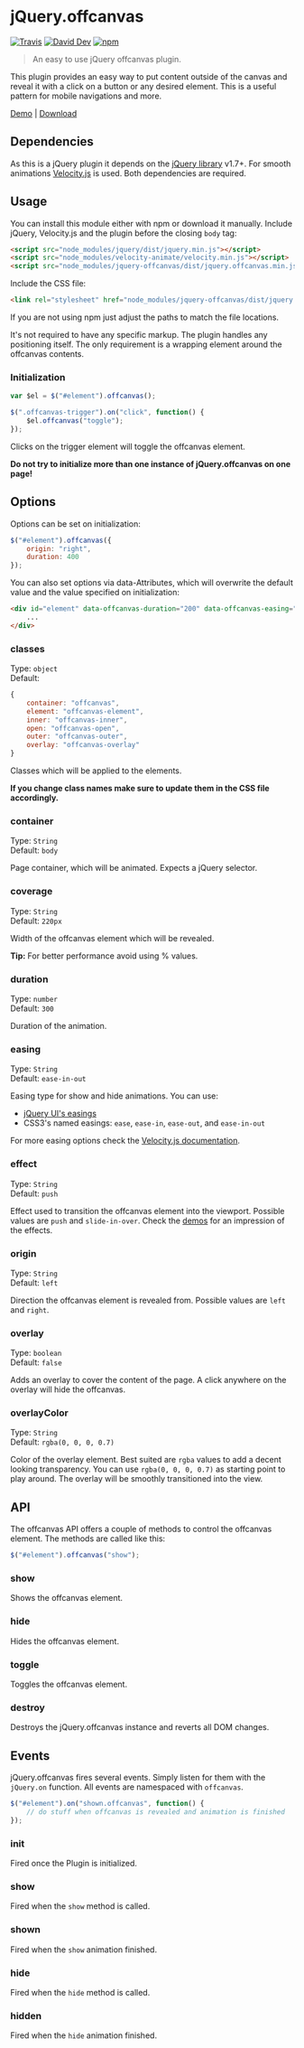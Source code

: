 # jQuery.offcanvas

[![Travis](https://img.shields.io/travis/lgraubner/jquery-offcanvas.svg)](https://travis-ci.org/lgraubner/jquery-offcanvas) [![David Dev](https://img.shields.io/david/dev/lgraubner/jquery-offcanvas.svg)](https://david-dm.org/lgraubner/jquery-offcanvas#info=devDependencies) [![npm](https://img.shields.io/npm/v/jquery-offcanvas.svg)](https://www.npmjs.com/package/jquery-offcanvas)

> An easy to use jQuery offcanvas plugin.

This plugin provides an easy way to put content outside of the canvas and reveal it with a click on a button or any desired element. This is a useful pattern for mobile navigations and more.

[Demo](http://lgraubner.github.io/jquery-offcanvas/demo/) | [Download](https://github.com/lgraubner/jquery-offcanvas/releases/latest)

## Dependencies

As this is a jQuery plugin it depends on the [jQuery library](http://jquery.com/) v1.7+. For smooth animations [Velocity.js](https://github.com/julianshapiro/velocity) is used. Both dependencies are required.

## Usage

You can install this module either with npm or download it manually. Include jQuery, Velocity.js and the plugin before the closing `body` tag:

```HTML
<script src="node_modules/jquery/dist/jquery.min.js"></script>
<script src="node_modules/velocity-animate/velocity.min.js"></script>
<script src="node_modules/jquery-offcanvas/dist/jquery.offcanvas.min.js"></script>
```

Include the CSS file:

```HTML
<link rel="stylesheet" href="node_modules/jquery-offcanvas/dist/jquery.offcanvas.min.css">
```

If you are not using npm just adjust the paths to match the file locations.

It's not required to have any specific markup. The plugin handles any positioning itself. The only requirement is a wrapping element around the offcanvas contents.

### Initialization

```JavaScript
var $el = $("#element").offcanvas();

$(".offcanvas-trigger").on("click", function() {
    $el.offcanvas("toggle");
});
```

Clicks on the trigger element will toggle the offcanvas element.

**Do not try to initialize more than one instance of jQuery.offcanvas on one page!**

## Options

Options can be set on initialization:

```JavaScript
$("#element").offcanvas({
    origin: "right",
    duration: 400
});
```

You can also set options via data-Attributes, which will overwrite the default value and the value specified on initialization:

```HTML
<div id="element" data-offcanvas-duration="200" data-offcanvas-easing="ease">
    ...
</div>
```

### classes

Type: `object`  
Default:
```JavaScript
{
    container: "offcanvas",
    element: "offcanvas-element",
    inner: "offcanvas-inner",
    open: "offcanvas-open",
    outer: "offcanvas-outer",
    overlay: "offcanvas-overlay"
}
```

Classes which will be applied to the elements.

**If you change class names make sure to update them in the CSS file accordingly.**

### container

Type: `String`  
Default: `body`

Page container, which will be animated. Expects a jQuery selector.

### coverage

Type: `String`  
Default: `220px`

Width of the offcanvas element which will be revealed.

**Tip:** For better performance avoid using % values.

### duration

Type: `number`  
Default: `300`

Duration of the animation.

### easing

Type: `String`  
Default: `ease-in-out`

Easing type for show and hide animations. You can use:

- [jQuery UI's easings](http://easings.net/de)
- CSS3's named easings: `ease`, `ease-in`, `ease-out`, and `ease-in-out`

For more easing options check the [Velocity.js documentation](http://julian.com/research/velocity/#easing).

### effect

Type: `String`  
Default: `push`

Effect used to transition the offcanvas element into the viewport. Possible values are `push` and `slide-in-over`. Check the [demos](http://lgraubner.github.io/jquery-offcanvas/demo/) for an impression of the effects.

### origin

Type: `String`  
Default: `left`

Direction the offcanvas element is revealed from. Possible values are `left` and `right`.

### overlay

Type: `boolean`  
Default: `false`

Adds an overlay to cover the content of the page. A click anywhere on the overlay will hide the offcanvas.

### overlayColor

Type: `String`  
Default: `rgba(0, 0, 0, 0.7)`

Color of the overlay element. Best suited are `rgba` values to add a decent looking transparency. You can use `rgba(0, 0, 0, 0.7)` as starting point to play around. The overlay will be smoothly transitioned into the view.

## API

The offcanvas API offers a couple of methods to control the offcanvas element. The methods are called like this:

```JavaScript
$("#element").offcanvas("show");
```

### show

Shows the offcanvas element.

### hide

Hides the offcanvas element.

### toggle

Toggles the offcanvas element.

### destroy

Destroys the jQuery.offcanvas instance and reverts all DOM changes.

## Events

jQuery.offcanvas fires several events. Simply listen for them with the `jQuery.on` function. All events are namespaced with `offcanvas`.

```JavaScript
$("#element").on("shown.offcanvas", function() {
    // do stuff when offcanvas is revealed and animation is finished
});
```

### init

Fired once the Plugin is initialized.

### show

Fired when the `show` method is called.

### shown

Fired when the `show` animation finished.

### hide

Fired when the `hide` method is called.

### hidden

Fired when the `hide` animation finished.
